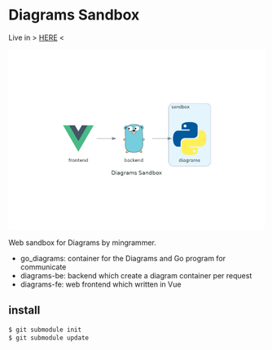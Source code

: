 # Diagrams Sandbox

Live in > [HERE](https://homin.dev/dsb/) <

![Diagrams Sandbox](img/diagrams-sandbox.png)

Web sandbox for Diagrams by mingrammer.

* go_diagrams: container for the Diagrams and Go program for communicate
* diagrams-be: backend which create a diagram container per request
* diagrams-fe: web frontend which written in Vue

## install

    $ git submodule init
    $ git submodule update
